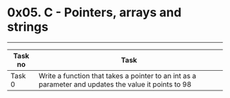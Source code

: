 # 0x05. C - Pointers, arrays and strings
---
|Task no|Task	|
|-------|-------|
|Task 0 |Write a function that takes a pointer to an int as a parameter and updates the value it points to 98|

